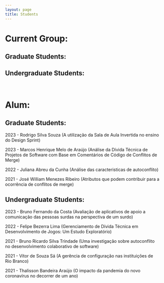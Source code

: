 ```yaml
---
layout: page
title: Students
---
```



<h1>Current Group:</h1>

<h2>Graduate Students:</h2>



<h2>Undergraduate Students:</h2>



<p><br></p>

<h1>Alum:</h1>

<h2>Graduate Students:</h2>

<p>2023 - Rodrigo Silva Souza (A utilização da Sala de Aula Invertida no ensino do Design Sprint)</p>

<p>2023 - Marcos Henrique Melo de Araújo (Análise da Dívida Técnica de Projetos de Software com Base em Comentários de Código de Conflitos de Merge​)</p>

<p>2022 - Juliana Abreu da Cunha (Análise das caracteristicas de autoconflito)</p>

<p>2021 - José William Menezes Ribeiro (Atributos  que  podem  contribuir  para  a ocorrência de conflitos de merge)</p>


<h2>Undergraduate Students:</h2>

<p>2023 - Bruno Fernando da Costa (Avaliação de aplicativos de apoio a comunicação das pessoas surdas na perspectiva de um surdo)</p>

<p>2022 - Felipe Bezerra Lima (Gerenciamento de Dívida Técnica em Desenvolvimento de Jogos: Um Estudo Exploratório)</p>

<p>2021 - Bruno Ricardo Silva Trindade (Uma investigação sobre autoconflito no desenvolvimento colaborativo de software)</p>

<p>2021 - Vítor de Souza Sá (A gerência de configuração nas instituições de Rio Branco)</p>

<p>2021 - Thalisson Bandeira Araújo (O impacto da pandemia do novo coronavírus no decorrer de um ano)</p>
